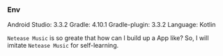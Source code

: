### Env

Android Studio: 3.3.2
Gradle: 4.10.1
Gradle-plugin: 3.3.2
Language: Kotlin

`Netease Music` is so greate that how can I build up a App like?
So, I will imitate `Netease Music` for self-learning.
